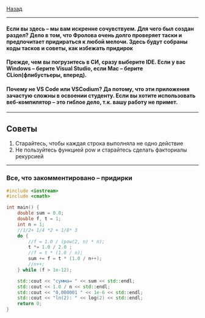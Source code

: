 [Назад](clang.md)
***
#### Если вы здесь – мы вам искренне сочувствуем. Для чего был создан раздел? Дело в том, что Фролова очень долго проверяет таски и предпочитает придираться к любой мелочи. Здесь будут собраны коды тасков и советы, как избежать придирок

#### Прежде, чем вы погрузитесь в СИ, сразу выберите IDE. Если у вас Windows – берите Visual Studio, если Mac – берите CLion(флибустьеры, вперед).
#### Почему не VS Code или VSCodium? Да потому, что эти приложения зачастую сложны в освоении студенту. Если вы хотите использовать веб-компилятор – это гиблое дело, т.к. вашу работу не примет.
***
## Советы
1. Старайтесь, чтобы каждая строка выполняла не одно действие
2. Не пользуйтесь функцией pow и старайтесь сделать факториалы рекурсией
***
### Все, что закомментировано – придирки
```cpp
#include <iostream>
#include <cmath>

int main() {
    double sum = 0.0;
    double f, t = 1; 
    int n = 1; 
    //1/2+ 1/4 *2 + 1/8* 3 
    do {
        //f = 1.0 / (pow(2, n) * n);
        t *= 1.0 / 2.0 ;
        //f = t * (1.0 / n);
        sum += f = t * (1.0 / n++);
        //n++;
    } while (f > 1e-12);

    std::cout << "сумма= " << sum << std::endl;
    std::cout << 1.0 / n << std::endl;
    std::cout << "0,000001 " << 1e-6 << std::endl;
    std::cout << "ln(2): " << log(2) << std::endl;
    return 0;
}
```

